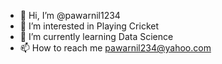 - 👋 Hi, I’m @pawarnil1234
- 👀 I’m interested in Playing Cricket 
- 🌱 I’m currently learning Data Science
- 📫 How to reach me pawarnil234@yahoo.com

<!---
pawarnil1234/pawarnil1234 is a ✨ special ✨ repository because its `README.md` (this file) appears on your GitHub profile.
You can click the Preview link to take a look at your changes.
--->
